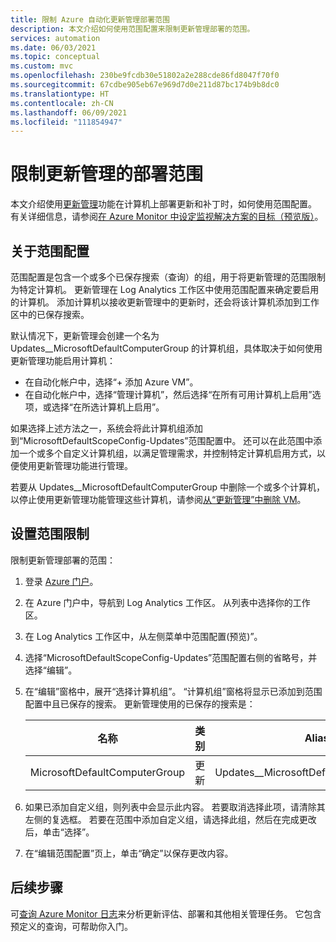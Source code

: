 ```yaml
---
title: 限制 Azure 自动化更新管理部署范围
description: 本文介绍如何使用范围配置来限制更新管理部署的范围。
services: automation
ms.date: 06/03/2021
ms.topic: conceptual
ms.custom: mvc
ms.openlocfilehash: 230be9fcdb30e51802a2e288cde86fd8047f70f0
ms.sourcegitcommit: 67cdbe905eb67e969d7d0e211d87bc174b9b8dc0
ms.translationtype: HT
ms.contentlocale: zh-CN
ms.lasthandoff: 06/09/2021
ms.locfileid: "111854947"
---
```

# <a name="limit-update-management-deployment-scope"></a>限制更新管理的部署范围

本文介绍使用[更新管理](overview.md)功能在计算机上部署更新和补丁时，如何使用范围配置。 有关详细信息，请参阅[在 Azure Monitor 中设定监视解决方案的目标（预览版）](../../azure-monitor/insights/solution-targeting.md)。

## <a name="about-scope-configurations"></a>关于范围配置

范围配置是包含一个或多个已保存搜索（查询）的组，用于将更新管理的范围限制为特定计算机。 更新管理在 Log Analytics 工作区中使用范围配置来确定要启用的计算机。 添加计算机以接收更新管理中的更新时，还会将该计算机添加到工作区中的已保存搜索。 

默认情况下，更新管理会创建一个名为 Updates__MicrosoftDefaultComputerGroup 的计算机组，具体取决于如何使用更新管理功能启用计算机：

* 在自动化帐户中，选择“+ 添加 Azure VM”。
* 在自动化帐户中，选择“管理计算机”，然后选择“在所有可用计算机上启用”选项，或选择“在所选计算机上启用”。

如果选择上述方法之一，系统会将此计算机组添加到“MicrosoftDefaultScopeConfig-Updates”范围配置中。 还可以在此范围中添加一个或多个自定义计算机组，以满足管理需求，并控制特定计算机启用方式，以便使用更新管理功能进行管理。

若要从 Updates__MicrosoftDefaultComputerGroup 中删除一个或多个计算机，以停止使用更新管理功能管理这些计算机，请参阅[从“更新管理”中删除 VM](remove-vms.md)。

## <a name="set-the-scope-limit"></a>设置范围限制

限制更新管理部署的范围：

1. 登录 [Azure 门户](https://portal.azure.com)。

2. 在 Azure 门户中，导航到 Log Analytics 工作区。 从列表中选择你的工作区。

3. 在 Log Analytics 工作区中，从左侧菜单中范围配置(预览)”。

4. 选择“MicrosoftDefaultScopeConfig-Updates”范围配置右侧的省略号，并选择“编辑”。

5. 在“编辑”窗格中，展开“选择计算机组”。 “计算机组”窗格将显示已添加到范围配置中且已保存的搜索。 更新管理使用的已保存的搜索是：

    |名称     |类别  |Alias  |
    |---------|---------|---------|
    |MicrosoftDefaultComputerGroup     | 更新        | Updates__MicrosoftDefaultComputerGroup         |

6. 如果已添加自定义组，则列表中会显示此内容。 若要取消选择此项，请清除其左侧的复选框。 若要在范围中添加自定义组，请选择此组，然后在完成更改后，单击“选择”。

7. 在“编辑范围配置”页上，单击“确定”以保存更改内容。

## <a name="next-steps"></a>后续步骤

可[查询 Azure Monitor 日志](query-logs.md)来分析更新评估、部署和其他相关管理任务。 它包含预定义的查询，可帮助你入门。
